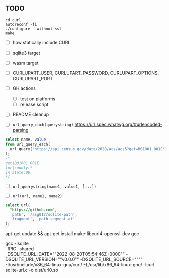 ## TODO

```
cd curl
autoreconf -fi
./configure --without-ssl
make
```

- [ ] how statically include CURL
- [ ] sqlite3 target
- [ ] wasm target
- [ ] CURLUPART_USER, CURLUPART_PASSWORD, CURLUPART_OPTIONS, CURLUPART_PORT
- [ ] GH actions
  - [ ] test on platforms
  - [ ] release script
- [ ] README cleanup

- [ ] `url_query_each(querystring)` https://url.spec.whatwg.org/#urlencoded-parsing

```sql
select name, value
from url_query_each(
  url_query('https://api.census.gov/data/2020/acs/acs5?get=B01001_001E&for=county:*&in=state:06')
);
/*
get|B01001_001E
for|county:*
in|state:06
*/
```

- [ ] `url_querystring(name1, value1, [...])`

- [ ] `url(url, name1, name2)`

```sql
select url(
  "https://github.com",
  'path', '/asg017/sqlite-path',
  'fragment', 'path_segment_at'
);
```

apt-get update && apt-get install make libcurl4-openssl-dev gcc

gcc -Isqlite \
-fPIC -shared \
-DSQLITE_URL_DATE="\"2022-08-20T05:54:46Z+0000\"" -DSQLITE_URL_VERSION="\"v0.0.0\"" -DSQLITE_URL_SOURCE="\"\"" \
-I/usr/include/x86_64-linux-gnu/curl/ -L/usr/lib/x86_64-linux-gnu/ -lcurl \
sqlite-url.c -o dist/url0.so

